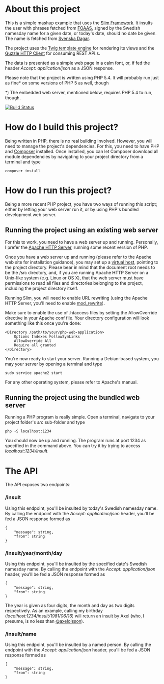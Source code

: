 # About this project

This is a simple mashup example that uses the
[Slim Framework](http://www.slimframework.com/). It insults the user with
phrases fetched from [FOAAS](http://foaas.herokuapp.com/), signed by the
Swedish namesday name for a given date, or today's date, should no date be
given. The name is fetched from [Svenska Dagar](http://api.dryg.net/).

The project uses the [Twig template engine](http://twig.sensiolabs.org/) for
rendering its views and the [Guzzle HTTP Client](http://docs.guzzlephp.org/)
for consuming REST API:s.

The data is presented as a simple web page in a calm font, or, if fed the
header *Accept: application/json* as a JSON response.

Please note that the project is written using PHP 5.4. It will probably run
just as fine* on some versions of PHP 5 as well, though

*) The embedded web server, mentioned below, requires PHP 5.4 to run, though.

[![Build Status](https://secure.travis-ci.org/koddas/php-web-application-with-tests.png?branch=master)](http://travis-ci.org/koddas/php-web-application-with-tests)

# How do I build this project?

Being written in PHP, there is no real building involved. However, you will
need to manage the project's dependencies. For this, you need to have
PHP and [Composer](https://getcomposer.org/) installed. Once installed, you can
let Composer download all module dependencies by navigating to your project
directory from a terminal and type

    composer install

# How do I run this project?

Being a more recent PHP project, you have two ways of running this script;
either by letting your web server run it, or by using PHP's bundled development
web server.

## Running the project using an existing web server

For this to work, you need to have a web server up and running. Personally, I
prefer the [Apache HTTP Server](http://httpd.apache.org), running some recent
version of PHP.

Once you have a web server up and running (please refer to the Apache web site
for installation guidance), you may set up a
[virtual host](http://httpd.apache.org/docs/2.2/vhosts/), pointing to the
project directory. Please bear in mind that the document root needs to be the
/src directory, and, if you are running Apache HTTP Server on a Unix-like
system (e.g. Linux or OS X), that the web server must have permissions to read
all files and directories belonging to the project, including the project
directory itself.

Running Slim, you will need to enable URL rewriting (using the Apache HTTP
Server, you'll need to enable
[mod_rewrite](http://httpd.apache.org/docs/current/mod/mod_rewrite.html)).

Make sure to enable the use of .htaccess files by setting the AllowOverride
directive in your Apache conf file. Your directory configuration will look
something like this once you're done:

    <Directory /path/to/your/php-web-application>
        Options Indexes FollowSymLinks
        AllowOverride All
        Require all granted
    </Directory>

You're now ready to start your server. Running a Debian-based system, you may
your server by opening a terminal and type

    sudo service apache2 start

For any other operating system, please refer to Apache's manual.

## Running the project using the bundled web server

Running a PHP program is really simple. Open a terminal, navigate to your
project folder's *src* sub-folder and type

    php -S localhost:1234

You should now be up and running. The program runs at port 1234 as specified in
the command above. You can try it by trying to access *localhost:1234/insult*.

# The API

The API exposes two endpoints:

### /insult

Using this endpoint, you'll be insulted by today's Swedish namesday name. By
calling the endpoint with the *Accept: application/json* header, you'll be fed
a JSON response formed as

    {
        "message": string,
        "from": string
    }

### /insult/year/month/day

Using this endpoint, you'll be insulted by the specified date's Swedish
namesday name. By calling the endpoint with the *Accept: application/json*
header, you'll be fed a JSON response formed as

    {
        "message": string,
        "from": string
    }

The year is given as four digits, the month and day as two digits respectively.
As an example, calling my birthday (*localhost:1234/insult/1981/06/16*) will
return an insult by Axel (who, I presume, is no less than [@axelolsson](https://github.com/axelolsson)).

### /insult/name

Using this endpoint, you'll be insulted by a named person. By calling the
endpoint with the *Accept: application/json* header, you'll be fed a JSON
response formed as

    {
        "message": string,
        "from": string
    }
